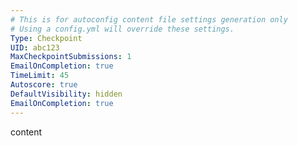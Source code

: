 ```yaml
---
# This is for autoconfig content file settings generation only
# Using a config.yml will override these settings.
Type: Checkpoint
UID: abc123
MaxCheckpointSubmissions: 1
EmailOnCompletion: true
TimeLimit: 45
Autoscore: true
DefaultVisibility: hidden
EmailOnCompletion: true
---
```



content
